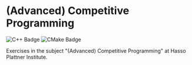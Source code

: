 # (Advanced) Competitive Programming

![C++ Badge](https://img.shields.io/badge/C++-grey?style=flat-square&logo=c%2B%2B&logoColor=white)
![CMake Badge](https://img.shields.io/badge/CMake-grey?style=flat-square&logo=cmake)

Exercises in the subject "(Advanced) Competitive Programming" at Hasso Plattner Institute.
